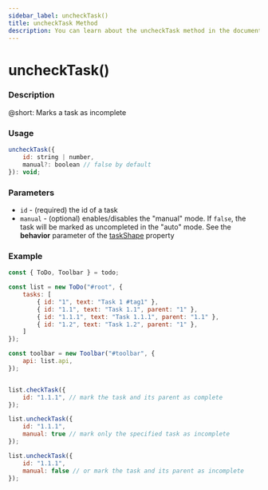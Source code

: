 ```yaml
---
sidebar_label: uncheckTask()
title: uncheckTask Method
description: You can learn about the uncheckTask method in the documentation of the DHTMLX JavaScript To Do List library. Browse developer guides and API reference, try out code examples and live demos, and download a free 30-day evaluation version of DHTMLX To Do List.
---
```


# uncheckTask()

### Description

@short: Marks a task as incomplete

### Usage

~~~js
uncheckTask({
    id: string | number,
    manual?: boolean // false by default
}): void;
~~~

### Parameters

- `id` - (required) the id of a task
- `manual` - (optional) enables/disables the "manual" mode. If `false`, the task will be marked as uncompleted in the "auto" mode. See the **behavior** parameter of the [taskShape](api/configs/taskshape_config.md) property

### Example

~~~js {21-24,26-29}
const { ToDo, Toolbar } = todo;

const list = new ToDo("#root", {
	tasks: [
        { id: "1", text: "Task 1 #tag1" },
		{ id: "1.1", text: "Task 1.1", parent: "1" },
        { id: "1.1.1", text: "Task 1.1.1", parent: "1.1" },
		{ id: "1.2", text: "Task 1.2", parent: "1" },
    ]
});

const toolbar = new Toolbar("#toolbar", {
	api: list.api,
});


list.checkTask({ 
    id: "1.1.1", // mark the task and its parent as complete
});

list.uncheckTask({ 
    id: "1.1.1",
    manual: true // mark only the specified task as incomplete
});

list.uncheckTask({ 
    id: "1.1.1",
    manual: false // or mark the task and its parent as incomplete
});
~~~